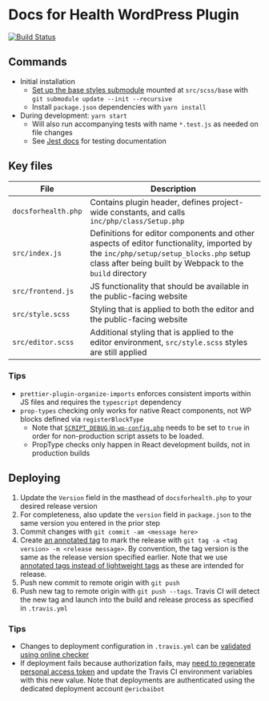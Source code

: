 # Docs for Health WordPress Plugin

[![Build Status](https://app.travis-ci.com/docsforhealth/dfh-wordpress-plugin.svg?branch=master)](https://app.travis-ci.com/docsforhealth/dfh-wordpress-plugin)

## Commands

- Initial installation
    + [Set up the base styles submodule](https://git-scm.com/book/en/v2/Git-Tools-Submodules) mounted at `src/scss/base` with `git submodule update --init --recursive` 
    + Install `package.json` dependencies with `yarn install`
- During development: `yarn start`
    + Will also run accompanying tests with name `*.test.js` as needed on file changes
    + See [Jest docs](https://jestjs.io/docs/expect) for testing documentation  

## Key files

| File | Description |
| ---- | ----------- |
| `docsforhealth.php` | Contains plugin header, defines project-wide constants, and calls `inc/php/class/Setup.php` |
| `src/index.js` | Definitions for editor components and other aspects of editor functionality, imported by the `inc/php/setup/setup_blocks.php` setup class after being built by Webpack to the `build` directory |
| `src/frontend.js` | JS functionality that should be available in the public-facing website |
| `src/style.scss` | Styling that is applied to both the editor and the public-facing  website |
| `src/editor.scss` | Additional styling that is applied to the editor environment, `src/style.scss` styles are still applied |

### Tips

- `prettier-plugin-organize-imports` enforces consistent imports within JS files and requires the `typescript` dependency
- `prop-types` checking only works for native React components, not WP blocks defined via `registerBlockType`
    + Note that [`SCRIPT_DEBUG` in `wp-config.php`](https://wordpress.org/support/article/debugging-in-wordpress/#script_debug) needs to be set to `true` in order for non-production script assets to be loaded. 
    + PropType checks only happen in React development builds, not in production builds 

## Deploying

1. Update the `Version` field in the masthead of `docsforhealth.php` to your desired release version
2. For completeness, also update the `version` field in `package.json` to the same version you entered in the prior step
3. Commit changes with `git commit -am <message here>`
4. Create [an annotated tag](https://git-scm.com/book/en/v2/Git-Basics-Tagging) to mark the release with `git tag -a <tag version> -m <release message>`. By convention, the tag version is the same as the release version specified earlier. Note that we use [annotated tags instead of lightweight tags](https://stackoverflow.com/a/25996877) as these are intended for release. 
5. Push new commit to remote origin with `git push`
6. Push new tag to remote origin with `git push --tags`. Travis CI will detect the new tag and launch into the build and release process as specified in `.travis.yml`

### Tips

- Changes to deployment configuration in `.travis.yml` can be [validated using online checker](https://config.travis-ci.com/explore)
- If deployment fails because authorization fails, may [need to regenerate personal access token](https://docs.github.com/en/authentication/keeping-your-account-and-data-secure/creating-a-personal-access-token) and update the Travis CI environment variables with this new value. Note that deployments are authenticated using the dedicated deployment account `@ericbaibot` 
